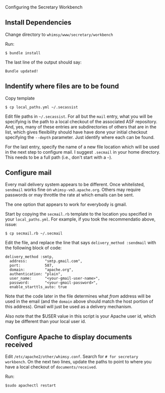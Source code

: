Configuring the Secretary Workbench

Install Dependencies
--------------------

Change directory to `whimsy/www/secretary/workbench`

Run:

```
$ bundle install
```

The last line of the output should say:

```
Bundle updated!
```

Indentify where files are to be found
-------------------------------------

Copy template

```
$ cp local_paths.yml ~/.secassist
```

Edit file paths in `~/.secassist`.  For all but the `mail` entry, what you will
be specifying is the path to a local checkout of the associated ASF repository.
And, yes, many of these entries are subdirectories of others that are in the
list, which gives flexibility should have have done your initial checkout
specifying the `--depth` parameter.  Just identify where each can be found.

For the last entry, specify the name of a new file location which will be used
in the next step to configure mail.  I suggest `.secmail` in your home
directory.  This needs to be a full path (i.e., don't start with a `~`).

Configure mail
--------------

Every mail delivery system appears to be different.  Once whitelisted, `sendmail` works fine on `whimsy-vm3.apache.org`.  Others may require passwords or may throttle the rate at which emails can be sent.

The one option that appears to work for everybody is gmail.

Start by copying the `secmail.rb` template to the location you specified in
your `local_paths.yml`.   For example, if you took the recommendatio above, issue:

```
$ cp secmail.rb ~/.secmail
```

Edit the file, and replace the line that says `delivery_method :sendmail`
with the following block of code:

```
delivery_method :smtp,
  address:        "smtp.gmail.com",
  port:           587,
  domain:         "apache.org",
  authentication: "plain",
  user_name:      "<your-gmail-user-name>",
  password:       "<your-gmail-password>",
  enable_starttls_auto: true
```

Note that the code later in the file determines what *from* address will be
used in the email (and the `domain` above should match the host portion of
this address).  Gmail will just be used as a delivery mechanism.

Also note that the $USER value in this script is your Apache user id, which
may be different than your local user id.

Configure Apache to display documents received
--------------

Edit `/etc/apache2/other/whimsy.conf`.  Search for `# for secretary workbench`.
On the next two lines, update the paths to point to where you have a local
checkout of `documents/received`.

Run:

```
$sudo apachectl restart
```

